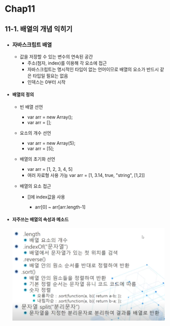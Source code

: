 # Chap11



## 11-1. 배열의 개념 익히기

- ### 자바스크립트 배열

  - 값을 저장할 수 있는 변수의 연속된 공간
    - 주소(첨자, index)를 이용해 각 요소에 접근
    - 자바스크립트는 명시적인 타입이 없는 언어이므로 배열의 요소가 반드시 같은 타입일 필요는 없음
    - 인덱스는 0부터 시작

  

- #### 배열의 정의

  - 빈 배열 선언

    - var arr = new Array();
    - var arr = [];

  - 요소의 개수 선언

    - var arr = new Array(5);
    - var arr = [5];

  - 배열의 초기화 선언

    - var arr = [1, 2, 3, 4, 5]
    - 여러 자료형 사용 가능 var arr = [1, 3.14, true, "string", [1,2]]

  - 배열의 요소 접근

    - []에 index값을 사용

      - arr[0] ~ arr[arr.length-1]

        

- #### 자주쓰는 배열의 속성과 메소드

  ![23](https://raw.githubusercontent.com/EveKristinLee/save_img/main/img/23.png)

